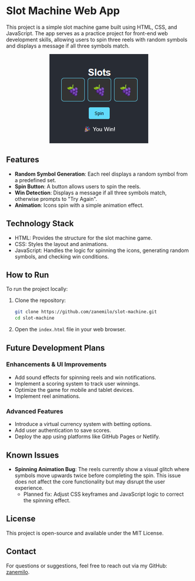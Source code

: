 # Slot Machine Web App

This project is a simple slot machine game built using HTML, CSS, and JavaScript. The app serves as a practice project for front-end web development skills, allowing users to spin three reels with random symbols and displays a message if all three symbols match.


<div align="center">
  <img src="assets/slots.png" alt="Slot Machine Screenshot">
</div>

## Features
- **Random Symbol Generation**: Each reel displays a random symbol from a predefined set.
- **Spin Button**: A button allows users to spin the reels.
- **Win Detection**: Displays a message if all three symbols match, otherwise prompts to "Try Again".
- **Animation**: Icons spin with a simple animation effect.

## Technology Stack
- HTML: Provides the structure for the slot machine game.
- CSS: Styles the layout and animations.
- JavaScript: Handles the logic for spinning the icons, generating random symbols, and checking win conditions.

## How to Run
To run the project locally:
1. Clone the repository:
    ```bash
    git clone https://github.com/zanemilo/slot-machine.git
    cd slot-machine
    ```
2. Open the `index.html` file in your web browser.

## Future Development Plans
### Enhancements & UI Improvements
- Add sound effects for spinning reels and win notifications.
- Implement a scoring system to track user winnings.
- Optimize the game for mobile and tablet devices.
- Implement reel animations.

### Advanced Features
- Introduce a virtual currency system with betting options.
- Add user authentication to save scores.
- Deploy the app using platforms like GitHub Pages or Netlify.

## Known Issues
- **Spinning Animation Bug**: The reels currently show a visual glitch where symbols move upwards twice before completing the spin. This issue does not affect the core functionality but may disrupt the user experience.
  - Planned fix: Adjust CSS keyframes and JavaScript logic to correct the spinning effect.

## License
This project is open-source and available under the MIT License.

## Contact
For questions or suggestions, feel free to reach out via my GitHub: [zanemilo](https://github.com/zanemilo).
